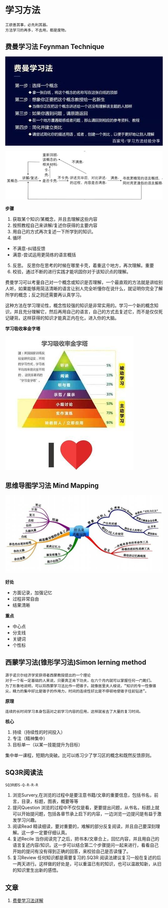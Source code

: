 # 学习方法
	
	工欲善其事，必先利其器。
	方法学习的再多，不去用，都是废物。


## 费曼学习法 Feynman Technique
![t](./img/165143416_1_20190703124018785.jpeg)

![图片](./img/156831667_1_2019031903432851.jpeg)


**步骤**

1. 获取某个知识/某概念，并且去理解这些内容
2. 按照教程自己来讲解/复述你获得的主要内容
3. 用自己的方式再次复述一下所学到的知识。
4. 循环
- 不满意-纠错反馈
- 满意-尝试运用更简练的语言概括
5. 反思。 反思你在思考的时候在哪里卡壳，着重这个地方，再次理解。重要
6. 校验，通过不断的进行实践才能巩固你对于该知识点的理解。

费曼学习可以考量自己对一个概念或知识是否理解，一个最直观的方法就是讲给别人听，如果能够用简洁清晰的语言让别人完全听懂你在说什么，就证明你完全了解所学的概念；反之则还需要再认真学习。

这种方法在学习理论性，概念性较强的知识是非常实用的。学习一个新的概念知识，并且充分理解它，然后再用自己的语言，自己的方式去复述它，而不是仅仅死记硬背。这样获得的知识才能真正内在化，进入你的大脑。

**学习吸收率金字塔**

![金字塔](./img/165143416_3_20190703124018988.jpeg)

## 思维导图学习法 Mind Mapping
![思维导图](./img/156831667_3_20190319034328488.png)

**好处**

- 方面记录，加强记忆
- 过程非常自由
- 结果清晰

**重点**
- 中心点
- 分支线
- 关键词
- 个性标

## 西蒙学习法(锥形学习法)Simon lerning method

	源于诺贝尔经济学奖获得者西蒙教授提出的一个理论
	对于一个有一定基础的人来说，只要真正肯下功夫，在六个月内就可以掌握任何一门靴们。
	为了形象地说明，可以将西蒙学习法比作一把锥子。就像居里夫人梭说，“知识的专一性像锥尖，精力的集中好比是锥子的作用力，时间的连续性好比是不停顿地使锥子往前钻进”。

**原理**
	
	连续的长时间学习本身包涵对之前学习内容的应用，这样就省去了大量的复习时间。

**核心**
	
1. 持续（持续性的时间投入）
2. 专注（精神集中）
3. 目标单一（以某一技能提升为目标）

集中单一课程，短期内突破。比可以练习少了学习区的概念和既然反馈原则。


## SQ3R阅读法

	SQ3R即S-Q-R-R-R

1. 浏览Survery,在浏览的过程中是要注意书籍/文章的重要信息，包括书名，前言，目录，标题，图表，概要等等
2. 提问Question 
	浏览的过程中不仅仅是看，更要提出问题，从书名，标题上就可以开始提问题，包括各章节承上启下的内容，一边浏览一边提问是有益于激发学习兴趣。
3. 阅读Read
	精读细读，要对重要的，难解的部分反复阅读，并且自己要深刻理解。这一步一定要仔细认真。
4. 复述Recile
	当你阅读完了之后，把书本/文章合上，回忆内容，并且用自己的语言复述内容/知识。这一步可以结合第二个步骤提问一起来进行，看看自己开始的提问有没有得到正确的回答，来校验自己是否读懂了。
5. 复习Review
	任何知识都是需要复习的.SQ3R 阅读法建议复习一般在复述的后一两天进行。这样做的好处是，可以重温已有的知识，也可以温故知新，从旧的知识里生出新的感悟。

## 文章

1. [费曼学习法详解](https://baijiahao.baidu.com/s?id=1651672499356748106&wfr=spider&for=pc) 
